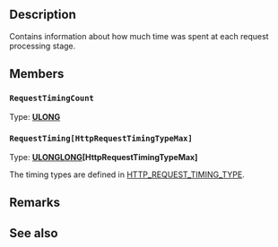 ## Description

Contains information about how much time was spent at each request processing stage.

## Members

### `RequestTimingCount`

Type: **[ULONG](https://learn.microsoft.com/windows/desktop/winprog/windows-data-types)**

### `RequestTiming[HttpRequestTimingTypeMax]`

Type: **[ULONGLONG](https://learn.microsoft.com/windows/desktop/winprog/windows-data-types)\[HttpRequestTimingTypeMax\]**

The timing types are defined in [HTTP_REQUEST_TIMING_TYPE](https://learn.microsoft.com/windows/win32/api/http/ne-http-http_request_timing_type).

## Remarks

## See also